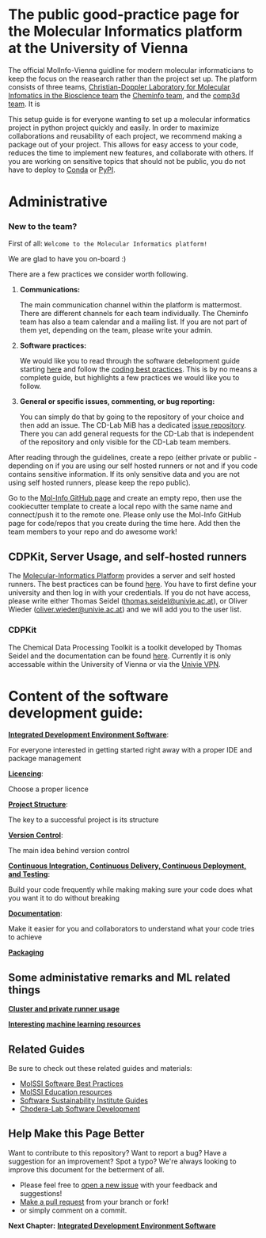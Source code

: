 # The public good-practice page for the Molecular Informatics platform at the University of Vienna

The official MolInfo-Vienna guidline for modern molecular informaticians to keep the focus on the reasearch rather than the project set up.
The platform consists of three teams, [Christian-Doppler Laboratory for Molecular Infomatics in the Bioscience team]() the [Cheminfo team](https://cheminfo.univie.ac.at/home/), and the [comp3d team](https://comp3d.univie.ac.at/). It is 

This setup guide is for everyone wanting to set up a molecular informatics project in python project quickly and easily.
In order to maximize collaborations and reusability of each project, we recommend making a package out of your project.
This allows for easy access to your code, reduces the time to implement new features, and collaborate with others. 
If you are working on sensitive topics that should not be public, you do not have to deploy to [Conda](https://anaconda.org/) or [PyPI](https://pypi.org/).

# Administrative

### New to the team?
First of all: `Welcome to the Molecular Informatics platform!`

We are glad to have you on-board :)

There are a few practices we consider worth following.
1. <b>Communications:</b>

    The main communication channel within the platform is mattermost. There are different channels for each team individually.
    The Cheminfo team has also a team calendar and a mailing list. If you are not part of them yet, depending on the team, please write your admin.
2. <b>Software practices:</b>

    We would like you to read through the software debelopment guide starting [here](/IDE.md) and follow the [coding best practices](/BEST_PRACTICE.md). This is by no means a complete guide, but highlights a few practices we would like you to follow.
3. <b>General or specific issues, commenting, or bug reporting:</b>

    You can simply do that by going to the repository of your choice and then add an issue.
    The CD-Lab MiB has a dedicated [issue repository](https://github.com/molinfo-vienna/cd_mib_open_issues). There you can add general requests for the CD-Lab that is independent of the repository and only visible for the CD-Lab team members.

After reading through the guidelines, create a repo (either private or public - depending on if you are using our self hosted runners or not and if you code contains sensitive information. If its only sensitive data and you are not using self hosted runners, please keep the repo public).

Go to the [Mol-Info GitHub page](https://github.com/organizations/molinfo-vienna/repositories/new) and create an empty repo, then use the cookiecutter template to create a local repo with the same name and connect/push it to the remote one.
Please only use the Mol-Info GitHub page for code/repos that you create during the time here.
Add then the team members to your repo and do awesome work!


## CDPKit, Server Usage, and self-hosted runners

The [Molecular-Informatics Platform]() provides a server and self hosted runners. The best practices can be found [here](https://wiki.univie.ac.at/pages/viewpage.action?spaceKey=ChemInfo&title=Cheminformatics+Research+Group+Wiki+Home).
You have to first define your university and then log in with your credentials.
If you do not have access, please write either Thomas Seidel (thomas.seidel@univie.ac.at), or Oliver Wieder (oliver.wieder@univie.ac.at) and we will add you to the user list.

### CDPKit

The Chemical Data Processing Toolkit is a toolkit developed by Thomas Seidel and the documentation can be found [here](http://a7srv2.pch.univie.ac.at/cdpkit/). Currently it is only accessable within the University of Vienna or via the [Univie VPN](https://zid.univie.ac.at/vpn/).


# Content of the software development guide:

[__Integrated Development Environment Software__](/IDE.md):

For everyone interested in getting started right away with a proper IDE and package management

[__Licencing__](/LICENCING.md):

Choose a proper licence

[__Project Structure__](/PROJECT_STRUCTURE.md):

The key to a successful project is its structure

[__Version Control__](/VERSION_CONTROL.md): 

The main idea behind version control

[__Continuous Integration, Continuous Delivery, Continuous Deployment, and Testing__](/CI_CD_TEST.md):

Build your code frequently while making making sure your code does what you want it to do without breaking

[__Documentation__](/DOCUMENTATION.md):

Make it easier for you and collaborators to understand what your code tries to achieve

[__Packaging__](/PACKAGING.md)


## Some administative remarks and ML related things
[__Cluster and private runner usage__](/ADMINISTRATION.md)

[__Interesting machine learning resources__](/ML.md)

## Related Guides

Be sure to check out these related guides and materials:
* [MolSSI Software Best Practices](https://molssi.org/education/best-practices/)
* [MolSSI Education resources](https://molssi-education.github.io/resources.html)
* [Software Sustainability Institute Guides](https://software.ac.uk/resources/guides)
* [Chodera-Lab Software Development](https://github.com/choderalab/software-development/blob/master/README.md)

## Help Make this Page Better

Want to contribute to this repository? Want to report a bug? Have a suggestion for an improvement?
Spot a typo? We're always looking to improve this document for the betterment of all.

* Please feel free to [open a new issue](https://github.com/molinfo-vienna/software-development/issues/new) with your feedback and suggestions!
* [Make a pull request](https://github.com/molinfo-vienna/software-development/compare) from your branch or fork!
* or simply comment on a commit.

__Next Chapter:__ [__Integrated Development Environment Software__](/IDE.md)